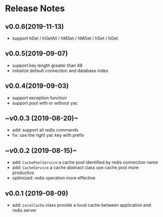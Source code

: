# Release Notes

## v0.0.6(2019-11-13)

- support hDel / hGetAll / hMSet / hMGet / hSet / hGet

## v0.0.5(2019-09-07)

- support key length greater than 48
- initialize default connection and database index

## v0.0.4(2019-09-03)

- support exception function
- support pool with or without yac

## ~v0.0.3 (2019-08-20)~

- add: support all redis commands
- fix: use the right yac key with prefix

## ~v0.0.2 (2019-08-15)~

- add: `CachePoolService` a cache pool identified by redis connection name
- add: `CacheService` a cache abstract class use cache pool more productive
- optimized: redis operation more effective

## v0.0.1 (2019-08-09)

- add: `LocalCache` class provide a local cache between application and redis server
